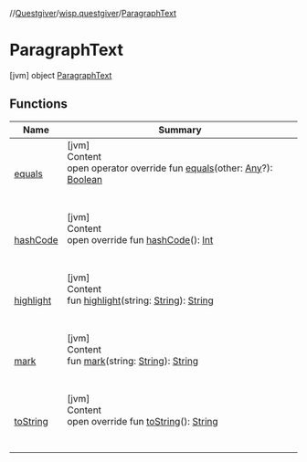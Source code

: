 //[Questgiver](../../index.md)/[wisp.questgiver](../index.md)/[ParagraphText](index.md)



# ParagraphText  
 [jvm] object [ParagraphText](index.md)   


## Functions  
  
|  Name|  Summary| 
|---|---|
| [equals](../../wisp.questgiver.wispLib/-words/-companion/index.md#kotlin/Any/equals/#kotlin.Any?/PointingToDeclaration/)| [jvm]  <br>Content  <br>open operator override fun [equals](../../wisp.questgiver.wispLib/-words/-companion/index.md#kotlin/Any/equals/#kotlin.Any?/PointingToDeclaration/)(other: [Any](https://kotlinlang.org/api/latest/jvm/stdlib/kotlin/-any/index.html)?): [Boolean](https://kotlinlang.org/api/latest/jvm/stdlib/kotlin/-boolean/index.html)  <br><br><br>
| [hashCode](../../wisp.questgiver.wispLib/-words/-companion/index.md#kotlin/Any/hashCode/#/PointingToDeclaration/)| [jvm]  <br>Content  <br>open override fun [hashCode](../../wisp.questgiver.wispLib/-words/-companion/index.md#kotlin/Any/hashCode/#/PointingToDeclaration/)(): [Int](https://kotlinlang.org/api/latest/jvm/stdlib/kotlin/-int/index.html)  <br><br><br>
| [highlight](highlight.md)| [jvm]  <br>Content  <br>fun [highlight](highlight.md)(string: [String](https://kotlinlang.org/api/latest/jvm/stdlib/kotlin/-string/index.html)): [String](https://kotlinlang.org/api/latest/jvm/stdlib/kotlin/-string/index.html)  <br><br><br>
| [mark](mark.md)| [jvm]  <br>Content  <br>fun [mark](mark.md)(string: [String](https://kotlinlang.org/api/latest/jvm/stdlib/kotlin/-string/index.html)): [String](https://kotlinlang.org/api/latest/jvm/stdlib/kotlin/-string/index.html)  <br><br><br>
| [toString](../../wisp.questgiver.wispLib/-words/-companion/index.md#kotlin/Any/toString/#/PointingToDeclaration/)| [jvm]  <br>Content  <br>open override fun [toString](../../wisp.questgiver.wispLib/-words/-companion/index.md#kotlin/Any/toString/#/PointingToDeclaration/)(): [String](https://kotlinlang.org/api/latest/jvm/stdlib/kotlin/-string/index.html)  <br><br><br>

